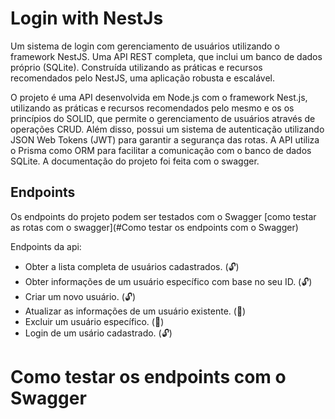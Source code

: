 # Login with NestJs

Um sistema de login com gerenciamento de usuários utilizando o framework NestJS. Uma API REST completa, que inclui um banco de dados próprio (SQLite). Construída utilizando as práticas e recursos recomendados pelo NestJS, uma aplicação robusta e escalável.

O projeto é uma API desenvolvida em Node.js com o framework Nest.js, utilizando as práticas e recursos recomendados pelo mesmo e os os princípios do SOLID, que permite o gerenciamento de usuários através de operações CRUD. Além disso, possui um sistema de autenticação utilizando JSON Web Tokens (JWT) para garantir a segurança das rotas. A API utiliza o Prisma como ORM para facilitar a comunicação com o banco de dados SQLite. A documentação do projeto foi feita com o swagger.

## Endpoints
Os endpoints do projeto podem ser testados com o Swagger [como testar as rotas com o swagger](#Como testar os endpoints com o Swagger)

Endpoints da api:

- Obter a lista completa de usuários cadastrados. (🔓)
- Obter informações de um usuário específico com base no seu ID. (🔓)
- Criar um novo usuário. (🔓)
- Atualizar as informações de um usuário existente. (🔐)
- Excluir um usuário específico. (🔐)
- Login de um usário cadastrado. (🔓)


# Como testar os endpoints com o Swagger
